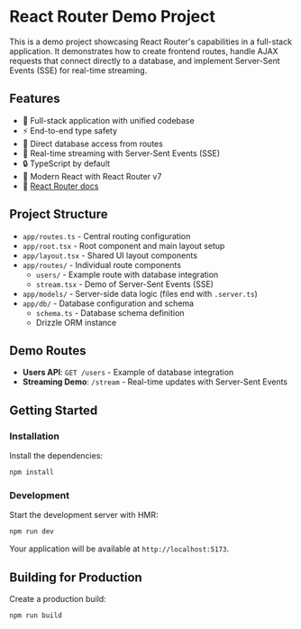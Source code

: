 # React Router Demo Project

This is a demo project showcasing React Router's capabilities in a full-stack application. It demonstrates how to create frontend routes, handle AJAX requests that connect directly to a database, and implement Server-Sent Events (SSE) for real-time streaming.

## Features

- 🚀 Full-stack application with unified codebase
- ⚡️ End-to-end type safety
- 🔄 Direct database access from routes
- 📶 Real-time streaming with Server-Sent Events (SSE)
- 🔒 TypeScript by default
- 🎯 Modern React with React Router v7
- 📖 [React Router docs](https://reactrouter.com/)

## Project Structure

- `app/routes.ts` - Central routing configuration
- `app/root.tsx` - Root component and main layout setup
- `app/layout.tsx` - Shared UI layout components
- `app/routes/` - Individual route components
  - `users/` - Example route with database integration
  - `stream.tsx` - Demo of Server-Sent Events (SSE)
- `app/models/` - Server-side data logic (files end with `.server.ts`)
- `app/db/` - Database configuration and schema
  - `schema.ts` - Database schema definition
  - Drizzle ORM instance

## Demo Routes

- **Users API**: `GET /users` - Example of database integration
- **Streaming Demo**: `/stream` - Real-time updates with Server-Sent Events

## Getting Started

### Installation

Install the dependencies:

```bash
npm install
```

### Development

Start the development server with HMR:

```bash
npm run dev
```

Your application will be available at `http://localhost:5173`.

## Building for Production

Create a production build:

```bash
npm run build
```
